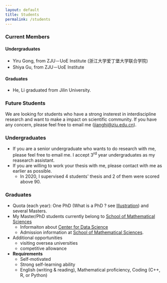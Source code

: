 ```yaml
---
layout: default
title: Students
permalink: /students
---
```

### Current Members

#### Undergraduates
- Yiru Gong, from ZJU－UoE Institute (浙江大学爱丁堡大学联合学院)
- Shiya Gu, from ZJU－UoE Institute
#### Graduates
- He, Li graduated from Jilin University.

### Future Students
We are looking for students who have a strong insterest in interdiscipline research and want to make a impact on scientific community. If you have any concern, please feel free to email me (jianghj@zju.edu.cn).
### Undergraduates
* If you are a senior undergraduate who wants to do research with me, please feel free to email me. I accept 3<sup>rd</sup> year undergraduates as my reasearch assistant.
* If you are willing to work your thesis with me, please contact with me as earlier as possible.
    - In 2020, I supervised 4 students' thesis and 2 of them were scored above 90.

### Graduates
  - Quota (each year): One PhD (What is a PhD ? see [Illustration](/resources/PhD/IllustratedGuidePhD-Matt-Might.pdf)) and several Masters.
  - My Master/PhD students currently belong to [School of Mathematical Sciences](http://www.math.zju.edu.cn/)
      - Informaiton about [Center for Data Science](http://cds.zju.edu.cn/)
      - Admission information at [School of Mathematical Sciences](http://www.math.zju.edu.cn/38087/list.htm).
  - Additional opportunities
      - visiting oversea universities
      - competitive allowance
  - **Requirements**
      - Self-motivated 
      - Strong self-learning ability
      - English (writing & reading), Mathematical proficiency, Coding (C++, R, or Python)


